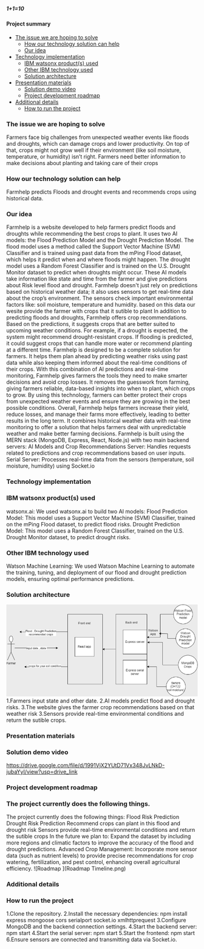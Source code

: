 ##### 1+1=10
#### Project summary
- [The issue we are hoping to solve](#the-issue-we-are-hoping-to-solve)
  - [How our technology solution can help](#how-our-technology-solution-can-help)
  - [Our idea](#our-idea)
- [Technology implementation](#technology-implementation)
  - [IBM watsonx product(s) used](#ibm-watsonx-products-used)
  - [Other IBM technology used](#other-ibm-technology-used)
  - [Solution architecture](#solution-architecture)
- [Presentation materials](#presentation-materials)
  - [Solution demo video](#solution-demo-video)
  - [Project development roadmap](#project-development-roadmap)
- [Additional details](#additional-details)
  - [How to run the project](#how-to-run-the-project)
 

### The issue we are hoping to solve
Farmers face big challenges from unexpected weather events like floods and droughts,
which can damage crops and lower productivity. On top of that, crops might not grow well
if their environment (like soil moisture, temperature, or humidity) isn’t right. 
Farmers need better information to make decisions about planting and taking care of their crops

### How our technology solution can help

Farmhelp predicts Floods and drought events and recommends crops using historical data.

### Our idea
Farmhelp is a website developed to help farmers predict floods and droughts while recommending the best crops to plant. It uses two AI models: the Flood Prediction Model and the Drought Prediction Model. 
The flood model uses a method called the Support Vector Machine (SVM) Classifier and is trained using past data from the mPing Flood dataset, which helps it predict when and where floods might happen. The drought model uses a Random Forest Classifier and is trained on the U.S. Drought Monitor dataset to predict when droughts might occur. These AI models take information like state and time from the farmer and give predictions about Risk level flood and drought.
Farmhelp doesn't just rely on predictions based on historical weather data; it also uses sensors to get real-time data about the crop’s environment. The sensors check important environmental factors like: soil moisture, temperature and humidity.
based on this data our wesite provide the farmer with crops that it sutible to plant
In addition to predicting floods and droughts, Farmhelp offers crop recommendations. Based on the predictions, it suggests crops that are better suited to upcoming weather conditions. For example, if a drought is expected, the system might recommend drought-resistant crops. If flooding is predicted, it could suggest crops that can handle more water or recommend planting at a different time. 
Farmhelp is designed to be a complete solution for farmers. It helps them plan ahead by predicting weather risks using past data while also keeping them informed about the real-time conditions of their crops. With this combination of AI predictions and real-time monitoring, Farmhelp gives farmers the tools they need to make smarter decisions and avoid crop losses. It removes the guesswork from farming, giving farmers reliable, data-based insights into when to plant, which crops to grow.
By using this technology, farmers can better protect their crops from unexpected weather events and ensure they are growing in the best possible conditions. Overall, Farmhelp helps farmers increase their yield, reduce losses, and manage their farms more effectively, leading to better results in the long term. It combines historical weather data with real-time monitoring to offer a solution that helps farmers deal with unpredictable weather and make better farming decisions.
Farmhelp is built using the MERN stack (MongoDB, Express, React, Node.js) with two main backend servers: AI Models and Crop Recommendations Server: Handles requests related to predictions and crop recommendations based on user inputs.
Serial Server: Processes real-time data from the sensors (temperature, soil moisture, humidity) using Socket.io

### Technology implementation

### IBM watsonx product(s) used
watsonx.ai:
We used watsonx.ai to build two AI models:
Flood Prediction Model: This model uses a Support Vector Machine (SVM) Classifier, trained on the mPing Flood dataset, to predict flood risks.
Drought Prediction Model: This model uses a Random Forest Classifier, trained on the U.S. Drought Monitor dataset, to predict drought risks.

### Other IBM technology used
Watson Machine Learning: 
We used Watson Machine Learning to automate the training, tuning, and deployment of our flood and drought prediction models, 
ensuring optimal performance predictions.

### Solution architecture
![Solution_architecture](Solution_architecture.png)
1.Farmers input state and other date.
2.AI models predict flood and drought risks.
3.The website gives the farmer crop recommendations based on that weather risk
3.Sensors provide real-time environmental conditions and return the sutible crops.


### Presentation materials
 
### Solution demo video
https://drive.google.com/file/d/1991VjX2YUtD71Vx348JvLNkD-jubaYyI/view?usp=drive_link

### Project development roadmap
### The project currently does the following things.
The project currently does the following things:
Flood Risk Prediction
Drought Risk Prediction
Recommend crops can plant in this flood and drought risk
Sensors provide real-time environmental conditions and return the sutible crops
In the future we plan to:
Expand the dataset by including more regions and climatic factors to improve the accuracy of the flood and drought predictions.
Advanced Crop Management: Incorporate more sensor data (such as nutrient levels) to provide precise recommendations for crop watering, fertilization, and pest control, enhancing overall agricultural efficiency.
![Roadmap ](Roadmap Timeline.png)
### Additional details
### How to run the project
1.Clone the repository.
2.Install the necessary dependencies:
npm install express mongoose cors serialport socket.io xmlhttprequest
3.Configure MongoDB and the backend connection settings.
4.Start the backend server:
npm start
4.Start the serial server:
npm start
5.Start the frontend:
npm start
6.Ensure sensors are connected and transmitting data via Socket.io.



 

